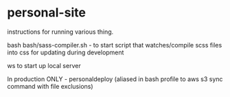 # personal-site

instructions for running various thing.

bash bash/sass-compiler.sh - to start script that watches/compile scss files into css for updating during development

ws to start up local server

In production ONLY - personaldeploy (aliased in bash profile to aws s3 sync command with file exclusions)

